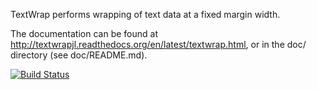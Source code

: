 TextWrap performs wrapping of text data at a fixed margin width.

The documentation can be found at http://textwrapjl.readthedocs.org/en/latest/textwrap.html, or
in the doc/ directory (see doc/README.md).

[![Build Status](https://api.travis-ci.org/carlobaldassi/TextWrap.jl.png?branch=master)](https://travis-ci.org/carlobaldassi/TextWrap.jl)
